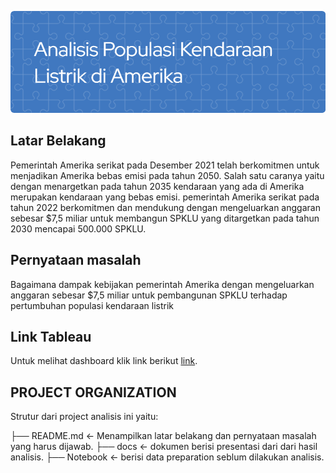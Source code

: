 ![Header](Doc/github-header-image.png)

## Latar Belakang
Pemerintah Amerika serikat pada Desember 2021 telah berkomitmen untuk menjadikan Amerika bebas emisi pada tahun 2050. Salah satu caranya yaitu dengan menargetkan pada tahun 2035 kendaraan yang ada di Amerika merupakan kendaraan yang bebas emisi. pemerintah Amerika serikat pada tahun 2022 berkomitmen dan mendukung dengan mengeluarkan anggaran sebesar $7,5 miliar untuk membangun SPKLU yang ditargetkan pada tahun 2030 mencapai 500.000 SPKLU.

## Pernyataan masalah
Bagaimana dampak kebijakan pemerintah Amerika dengan mengeluarkan anggaran sebesar $7,5 miliar untuk pembangunan SPKLU terhadap pertumbuhan populasi kendaraan listrik

## Link Tableau
Untuk melihat dashboard klik link berikut [link](https://public.tableau.com/app/profile/habib.jafar.nuur/viz/Dashboardpopulasikendaraanlistrik/Dashboard1?publish=yes).

## PROJECT ORGANIZATION

Strutur dari project analisis ini yaitu:

├── README.md <- Menampilkan latar belakang dan pernyataan masalah yang harus dijawab.
├── docs <- dokumen berisi presentasi dari dari hasil analisis.
├── Notebook <- berisi data preparation seblum dilakukan analisis.
